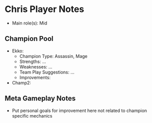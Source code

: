# Chris Player Notes

* Main role(s): Mid

## Champion Pool

* Ekko:
    * Champion Type:    Assassin, Mage
    * Strengths:        ...
    * Weaknesses:       ...
    * Team Play Suggestions:   ...
    * Improvements:
* Champ2:

## Meta Gameplay Notes

* Put personal goals for improvement here not related to champion specific mechanics
